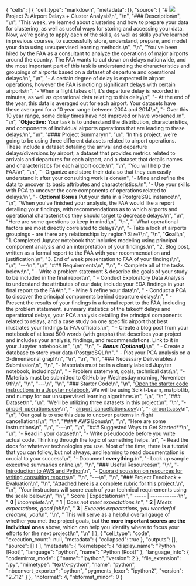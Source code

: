 {
 "cells": [
  {
   "cell_type": "markdown",
   "metadata": {},
   "source": [
    "# ![](https://ga-dash.s3.amazonaws.com/production/assets/logo-9f88ae6c9c3871690e33280fcf557f33.png) Project 7: Airport Delays + Cluster Analysis\n",
    "\n",
    "### Description\n",
    "\n",
    "This week, we learned about clustering and how to prepare your data for clustering, as well as useful ways for storing and accessing your data. Now, we're going to apply each of the skills, as well as skills you've learned in previous courses, to successfully store, understand, prepare, and model your data using unsupervised learning methods.\n",
    "\n",
    "You've been hired by the FAA as a consultant to analyze the operations of major airports around the country. The FAA wants to cut down on delays nationwide, and the most important part of this task is understanding the characteristics and groupings of airports based on a dataset of departure and operational delays.\n",
    "\n",
    "- A certain degree of delay is expected in airport operations, however the FAA is noticing significant delays with certain airports\n",
    "- When a flight takes off, it's departure delay is recorded in minutes, as well as operational data relating to this delay\n",
    "- At the end of the year, this data is averaged out for each airport. Your datasets have these averaged for a 10 year range between 2004 and 2014\n",
    "- Over this 10 year range, some delay times have not improved or have worsened.\n",
    "\n",
    "**Objective:** Your task is to understand the distribution, characteristics, and components of individual airports operations that are leading to these delays.\n",
    "\n",
    "#### Project Summary\n",
    "\n",
    "In this project, we're going to be using three different datasets related to airport operations. These include a dataset detailing the arrival and departure delays/diversions by airport, a dataset that provides metrics related to arrivals and departures for each airport, and a dataset that details names and characteristics for each airport code.\n",
    "\n",
    "You will help the FAA:\n",
    "\n",
    "- Organize and store their data so that they can easily understand it after your consulting work is done\n",
    "- Mine and refine the data to uncover its basic attributes and characteristics.\n",
    "- Use your skills with PCA to uncover the core components of operations related to delays.\n",
    "- **Optional Bonus** Put your data in a PostgreSQL instance\n",
    "\n",
    "When you've finished your analysis, the FAA would like a report detailing your findings, with recommendations as to which airports and operational characteristics they should target to decrease delays.\n",
    "\n",
    "Here are some questions to keep in mind:\n",
    "\n",
    "- What operational factors are most directly correlated to delays?\n",
    "- Take a look at airports groupings - are there any relationships by region? Size?\n",
    "\n",
    "**Goal**:\n",
    "1. Completed Jupyter notebook that includes modeling using principal component analysis and an interpretation of your findings.\n",
    "2. Blog post, written as a formal report to the FAA with your recommendation and justification.\n",
    "3. End of week presentation to FAA of your findings\n",
    "\n",
    "---\n",
    "\n",
    "### Requirements\n",
    "\n",
    "- Complete all of the tasks below:\n",
    " - Write a problem statement & describe the goals of your study to be included in the final report\n",
    " - Conduct Exploratory Data Analysis to understand the attributes of our data; include your EDA findings in your final report to the FAA\n",
    " - Mine & refine your data\n",
    " - Conduct a PCA to discover the principal components behind departure delays\n",
    " - Present the results of your findings in a formal report to the FAA, including the problem statement, summary statistics of the takeoff delays and operational delays, your PCA analysis detailing the principal components related to relays, and a case study on one specific airport that best illustrates your findings to FAA officials.\n",
    " - Create a blog post from your notebook of at least 500 words (with graphs) that describes your project and includes your analysis, findings, and recommendations. Link to it in your Jupyter notebook.\n",
    "\n",
    "\n",
    "- ***Bonus (Optional):***\n",
    " - Create a database to store your data (PostgreSQL)\n",
    " - Plot your PCA analysis on a 3-dimensional graph\n",
    "\n",
    "\n",
    "\n",
    "### Necessary Deliverables / Submission\n",
    "\n",
    "- Materials must be in a clearly labeled Jupyter notebook, including:\n",
    " - Problem statement, goals, technical data\n",
    "- Materials must be submitted to GitHub by Wednesday morning, November 9th\n",
    "\n",
    "---\n",
    "\n",
    "### Starter Code\n",
    "\n",
    "[Open the starter code instructions in a Jupyter notebook.](./starter-code/) We will be using Scikit-Learn, matplotlib, and numpy for our unsupervised learning algorithms.\n",
    "\n",
    "\n",
    "### Dataset\n",
    "\n",
    "We'll be utilizing three datasets in this project:\n",
    "\n",
    "- [airport_operations.csv](./assets/Airport_operations.csv)\n",
    "- [airport_cancellations.csv](./assets/airport_cancellations.csv)\n",
    "- [airports.csv](./airport_cancellations.csv)\n",
    "\n",
    "Our goal is to use this data to uncover patterns in flight cancellations!\n",
    "\n",
    "#### AWS Bonus\n",
    "\n",
    "Here are some instructions\n",
    "\n",
    "---\n",
    "\n",
    "### Suggested Ways to Get Started**\n",
    "\n",
    "- Read in your dataset\n",
    "- Write pseudocode before you write actual code. Thinking through the logic of something helps.  \n",
    "- Read the docs for whatever technologies you use. Most of the time, there is a tutorial that you can follow, but not always, and learning to read documentation is crucial to your success!\n",
    "- Document **everything**.\n",
    "- Look up sample executive summaries online.\n",
    "\n",
    "### Useful Resources\n",
    "\n",
    "- [Introduction to AWS and Python](https://aws.amazon.com/articles/3998)\n",
    "- [Quora discussion on resources for writing consulting reports](https://www.quora.com/Are-there-any-management-consulting-report-templates-available)\n",
    "\n",
    "---\n",
    "\n",
    "### Project Feedback + Evaluation\n",
    "\n",
    "[Attached here is a complete rubric for this project.](./project-07-rubric.md)\n",
    "\n",
    "Your instructors will score each of your technical requirements using the scale below:\n",
    "\n",
    "    Score | Expectations\n",
    "    ----- | ------------\n",
    "    **0** | _Incomplete._\n",
    "    **1** | _Does not meet expectations._\n",
    "    **2** | _Meets expectations, good job!_\n",
    "    **3** | _Exceeds expectations, you wonderful creature, you!_\n",
    "\n",
    " This will serve as a helpful overall gauge of whether you met the project goals, but __the more important scores are the individual ones__ above, which can help you identify where to focus your efforts for the next project!\n",
    "\n"
   ]
  },
  {
   "cell_type": "code",
   "execution_count": null,
   "metadata": {
    "collapsed": true
   },
   "outputs": [],
   "source": []
  }
 ],
 "metadata": {
  "kernelspec": {
   "display_name": "Python [Root]",
   "language": "python",
   "name": "Python [Root]"
  },
  "language_info": {
   "codemirror_mode": {
    "name": "ipython",
    "version": 2
   },
   "file_extension": ".py",
   "mimetype": "text/x-python",
   "name": "python",
   "nbconvert_exporter": "python",
   "pygments_lexer": "ipython2",
   "version": "2.7.12"
  }
 },
 "nbformat": 4,
 "nbformat_minor": 0
}
